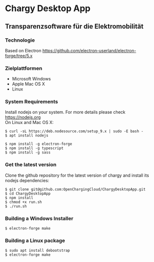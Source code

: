 # Chargy Desktop App
## Transparenzsoftware für die Elektromobilität

### Technologie
Based on Electron https://github.com/electron-userland/electron-forge/tree/5.x    

### Zielplattformen
 - Microsoft Windows
 - Apple Mac OS X
 - Linux

### System Requirements

Install nodejs on your system. For more details please check https://nodejs.org    
On Linux and Mac OS X:

```
$ curl -sL https://deb.nodesource.com/setup_9.x | sudo -E bash -
$ apt install nodejs

$ npm install -g electron-forge
$ npm install -g typescript
$ npm install -g sass
```

### Get the latest version

Clone the github repository for the latest version of chargy and install
its nodejs dependencies:
```
$ git clone git@github.com:OpenChargingCloud/ChargyDesktopApp.git
$ cd ChargyDesktopApp
$ npm install
$ chmod +x run.sh
$ ./run.sh
```

### Building a Windows Installer

```
$ electron-forge make
```


### Building a Linux package

```
$ sudo apt install debootstrap
$ electron-forge make
```

